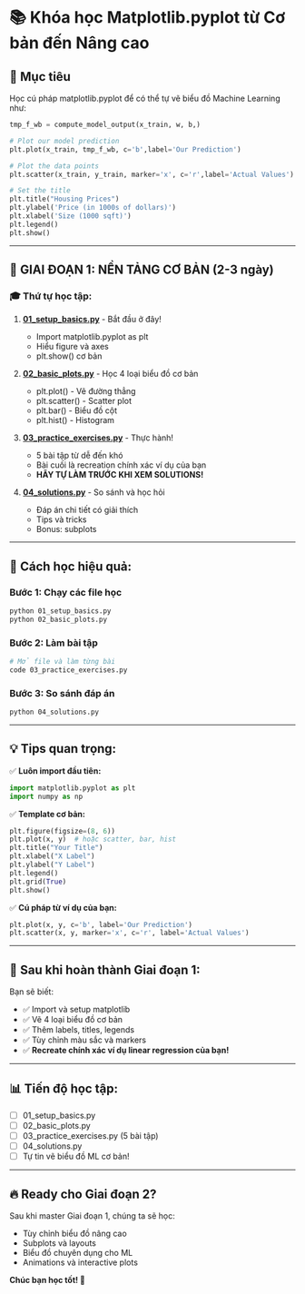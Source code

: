 # 📚 Khóa học Matplotlib.pyplot từ Cơ bản đến Nâng cao

## 🎯 Mục tiêu
Học cú pháp matplotlib.pyplot để có thể tự vẽ biểu đồ Machine Learning như:
```python
tmp_f_wb = compute_model_output(x_train, w, b,)

# Plot our model prediction
plt.plot(x_train, tmp_f_wb, c='b',label='Our Prediction')

# Plot the data points
plt.scatter(x_train, y_train, marker='x', c='r',label='Actual Values')

# Set the title
plt.title("Housing Prices")
plt.ylabel('Price (in 1000s of dollars)')
plt.xlabel('Size (1000 sqft)')
plt.legend()
plt.show()
```

---

## 📖 GIAI ĐOẠN 1: NỀN TẢNG CƠ BẢN (2-3 ngày)

### 🎓 Thứ tự học tập:

1. **[01_setup_basics.py](01_setup_basics.py)** - Bắt đầu ở đây!
   - Import matplotlib.pyplot as plt
   - Hiểu figure và axes
   - plt.show() cơ bản

2. **[02_basic_plots.py](02_basic_plots.py)** - Học 4 loại biểu đồ cơ bản
   - plt.plot() - Vẽ đường thẳng  
   - plt.scatter() - Scatter plot
   - plt.bar() - Biểu đồ cột
   - plt.hist() - Histogram

3. **[03_practice_exercises.py](03_practice_exercises.py)** - Thực hành!
   - 5 bài tập từ dễ đến khó
   - Bài cuối là recreation chính xác ví dụ của bạn
   - **HÃY TỰ LÀM TRƯỚC KHI XEM SOLUTIONS!**

4. **[04_solutions.py](04_solutions.py)** - So sánh và học hỏi
   - Đáp án chi tiết có giải thích
   - Tips và tricks
   - Bonus: subplots

---

## 🚀 Cách học hiệu quả:

### Bước 1: Chạy các file học
```bash
python 01_setup_basics.py
python 02_basic_plots.py
```

### Bước 2: Làm bài tập
```bash
# Mở file và làm từng bài
code 03_practice_exercises.py
```

### Bước 3: So sánh đáp án
```bash
python 04_solutions.py
```

---

## 💡 Tips quan trọng:

✅ **Luôn import đầu tiên:**
```python
import matplotlib.pyplot as plt
import numpy as np
```

✅ **Template cơ bản:**
```python
plt.figure(figsize=(8, 6))
plt.plot(x, y)  # hoặc scatter, bar, hist
plt.title("Your Title")
plt.xlabel("X Label")
plt.ylabel("Y Label")
plt.legend()
plt.grid(True)
plt.show()
```

✅ **Cú pháp từ ví dụ của bạn:**
```python
plt.plot(x, y, c='b', label='Our Prediction')
plt.scatter(x, y, marker='x', c='r', label='Actual Values')
```

---

## 🎯 Sau khi hoàn thành Giai đoạn 1:

Bạn sẽ biết:
- ✅ Import và setup matplotlib
- ✅ Vẽ 4 loại biểu đồ cơ bản
- ✅ Thêm labels, titles, legends  
- ✅ Tùy chỉnh màu sắc và markers
- ✅ **Recreate chính xác ví dụ linear regression của bạn!**

---

## 📊 Tiến độ học tập:

- [ ] 01_setup_basics.py
- [ ] 02_basic_plots.py  
- [ ] 03_practice_exercises.py (5 bài tập)
- [ ] 04_solutions.py
- [ ] Tự tin vẽ biểu đồ ML cơ bản!

---

## 🔥 Ready cho Giai đoạn 2?

Sau khi master Giai đoạn 1, chúng ta sẽ học:
- Tùy chỉnh biểu đồ nâng cao
- Subplots và layouts
- Biểu đồ chuyên dụng cho ML
- Animations và interactive plots

**Chúc bạn học tốt! 🚀** 